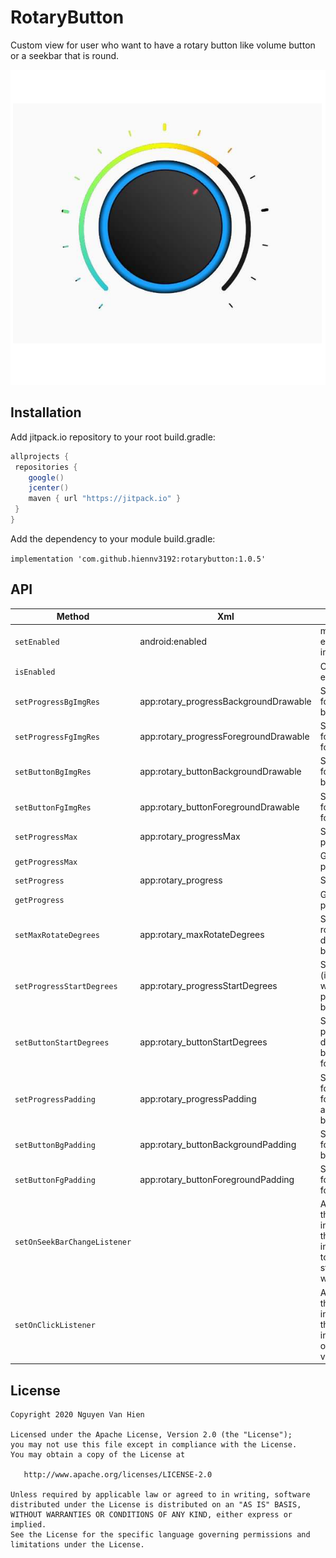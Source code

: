 # RotaryButton
Custom view for user who want to have a rotary button like volume button or a seekbar that is round.

![preview](./demo.png)

Installation
-------

Add jitpack.io repository to your root build.gradle:
```groovy
allprojects {
 repositories {
    google()
    jcenter()
    maven { url "https://jitpack.io" }
 }
}
```
Add the dependency to your module build.gradle:

`implementation 'com.github.hiennv3192:rotarybutton:1.0.5'`

API
-------

Method | Xml | Description
--- | --- | ---
`setEnabled` | android:enabled | make view enable to interact
`isEnabled` |  | Check view is enable or not
`setProgressBgImgRes` | app:rotary_progressBackgroundDrawable | Set the image for progress's background
`setProgressFgImgRes` | app:rotary_progressForegroundDrawable | Set the image for progress's foreground
`setButtonBgImgRes` | app:rotary_buttonBackgroundDrawable | Set the image for button's background
`setButtonFgImgRes` | app:rotary_buttonForegroundDrawable | Set the image for button's foreground
`setProgressMax` | app:rotary_progressMax | Set max for progress
`getProgressMax` |  | Get max progress
`setProgress` | app:rotary_progress | Set progress
`getProgress` |  | Get current progress
`setMaxRotateDegrees` | app:rotary_maxRotateDegrees | Set the max rotation degrees of button
`setProgressStartDegrees` | app:rotary_progressStartDegrees | Starting angle (in degrees) where the progress begins
`setButtonStartDegrees` | app:rotary_buttonStartDegrees | Set the start point in degrees of button foreground.
`setProgressPadding` | app:rotary_progressPadding | Set padding for progress foreground and progress background
`setButtonBgPadding` | app:rotary_buttonBackgroundPadding | Set padding for button background
`setButtonFgPadding` | app:rotary_buttonForegroundPadding | Set padding for button foreground
`setOnSeekBarChangeListener` |  | Add a listener that will be invoked when the user interacts(start touch, rotate, stop touch) with the view
`setOnClickListener` |  | Add a listener that will be invoked when the user interacts(touch only) with the view

License
-------

    Copyright 2020 Nguyen Van Hien

    Licensed under the Apache License, Version 2.0 (the "License");
    you may not use this file except in compliance with the License.
    You may obtain a copy of the License at

       http://www.apache.org/licenses/LICENSE-2.0

    Unless required by applicable law or agreed to in writing, software
    distributed under the License is distributed on an "AS IS" BASIS,
    WITHOUT WARRANTIES OR CONDITIONS OF ANY KIND, either express or implied.
    See the License for the specific language governing permissions and
    limitations under the License.